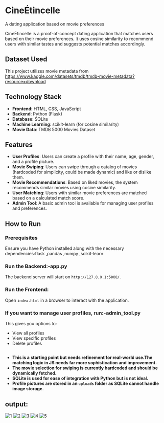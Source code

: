 # CineÉtincelle
A dating application based on movie preferences

CineÉtincelle is a proof-of-concept dating application that matches users based on their movie preferences. It uses cosine similarity to recommend users with similar tastes and suggests potential matches accordingly.

## Dataset Used
This project utilizes movie metadata from https://www.kaggle.com/datasets/tmdb/tmdb-movie-metadata?resource=download

## Technology Stack
- **Frontend**: HTML, CSS, JavaScript
- **Backend**: Python (Flask)
- **Database**: SQLite
- **Machine Learning**: scikit-learn (for cosine similarity)
- **Movie Data**: TMDB 5000 Movies Dataset

## Features
- **User Profiles**: Users can create a profile with their name, age, gender, and a profile picture.
- **Movie Swiping**: Users can swipe through a catalog of movies (hardcoded for simplicity, could be made dynamic) and like or dislike them.
- **Movie Recommendations**: Based on liked movies, the system recommends similar movies using cosine similarity.
- **User Matching**: Users with similar movie preferences are matched based on a calculated match score.
- **Admin Tool**: A basic admin tool is available for managing user profiles and preferences.

## How to Run
### Prerequisites
Ensure you have Python installed along with the necessary dependencies:flask ,pandas ,numpy ,scikit-learn

### Run the Backend:-app.py
The backend server will start on `http://127.0.0.1:5000/`.

### Run the Frontend:
Open `index.html` in a browser to interact with the application.

### If you want to manage user profiles, run:-admin_tool.py

This gives you options to:
- View all profiles
- View specific profiles
- Delete profiles

## 
- **This is a starting point but needs refinement for real-world use.The matching logic in JS needs far more sophistication and improvement.**
- **The movie selection for swiping is currently hardcoded and should be dynamically fetched.**
- **SQLite is used for ease of integration with Python but is not ideal.**
- **Profile pictures are stored in an `uploads` folder as SQLite cannot handle image storage.**

 ## output:
![1](https://github.com/user-attachments/assets/e2b3eb71-a28a-4f21-a2c0-12d4891aaf73)
![2](https://github.com/user-attachments/assets/62a1f716-bc38-4517-b9a7-59771550da3d)
![3](https://github.com/user-attachments/assets/3c80ea0f-f9f4-40c7-bed2-b85306f49c25)
![4](https://github.com/user-attachments/assets/54a56f7c-cf1a-4151-a335-f27efcb658a1)
![5](https://github.com/user-attachments/assets/22ed9fcd-19a1-4313-ba93-3990ee07da65)



 




